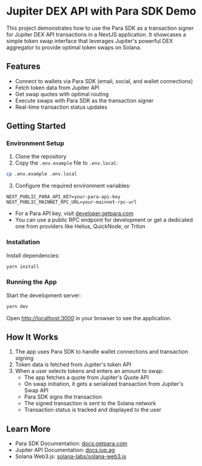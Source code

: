 # Jupiter DEX API with Para SDK Demo

This project demonstrates how to use the Para SDK as a transaction signer for Jupiter DEX API transactions in a NextJS
application. It showcases a simple token swap interface that leverages Jupiter's powerful DEX aggregator to provide
optimal token swaps on Solana.

## Features

- Connect to wallets via Para SDK (email, social, and wallet connections)
- Fetch token data from Jupiter API
- Get swap quotes with optimal routing
- Execute swaps with Para SDK as the transaction signer
- Real-time transaction status updates

## Getting Started

### Environment Setup

1. Clone the repository
2. Copy the `.env.example` file to `.env.local`:

```bash
cp .env.example .env.local
```

3. Configure the required environment variables:

```
NEXT_PUBLIC_PARA_API_KEY=your-para-api-key
NEXT_PUBLIC_MAINNET_RPC_URL=your-mainnet-rpc-url
```

- For a Para API key, visit [developer.getpara.com](https://developer.getpara.com)
- You can use a public RPC endpoint for development or get a dedicated one from providers like Helius, QuickNode, or
  Triton

### Installation

Install dependencies:

```bash
yarn install
```

### Running the App

Start the development server:

```bash
yarn dev
```

Open [http://localhost:3000](http://localhost:3000) in your browser to see the application.

## How It Works

1. The app uses Para SDK to handle wallet connections and transaction signing
2. Token data is fetched from Jupiter's token API
3. When a user selects tokens and enters an amount to swap:
   - The app fetches a quote from Jupiter's Quote API
   - On swap initiation, it gets a serialized transaction from Jupiter's Swap API
   - Para SDK signs the transaction
   - The signed transaction is sent to the Solana network
   - Transaction status is tracked and displayed to the user

## Learn More

- Para SDK Documentation: [docs.getpara.com](https://docs.getpara.com)
- Jupiter API Documentation: [docs.jup.ag](https://docs.jup.ag)
- Solana Web3.js: [solana-labs/solana-web3.js](https://github.com/solana-labs/solana-web3.js)
